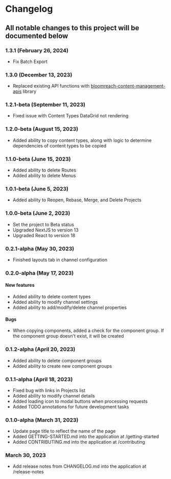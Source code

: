 # Changelog
## All notable changes to this project will be documented below

### 1.3.1 (February 26, 2024)
- Fix Batch Export
### 1.3.0 (December 13, 2023)
- Replaced existing API functions with [bloomreach-content-management-apis](https://www.npmjs.com/package/bloomreach-content-management-apis) library
### 1.2.1-beta (September 11, 2023)
- Fixed issue with Content Types DataGrid not rendering
### 1.2.0-beta (August 15, 2023)
- Added ability to copy content types, along with logic to determine dependencies of content types to be copied
### 1.1.0-beta (June 15, 2023)
- Added ability to delete Routes
- Added ability to delete Menus
### 1.0.1-beta (June 5, 2023)
- Added ability to Reopen, Rebase, Merge, and Delete Projects
### 1.0.0-beta (June 2, 2023)
- Set the project to Beta status
- Upgraded NextJS to version 13
- Upgraded React to version 18

### 0.2.1-alpha (May 30, 2023)
- Finished layouts tab in channel configuration

### 0.2.0-alpha (May 17, 2023)
#### New features
- Added ability to delete content types
- Added ability to modify channel settings
- Added ability to add/modify/delete channel properties
#### Bugs
- When copying components, added a check for the component group. If the component group doesn't exist, it will be created

### 0.1.2-alpha (April 20, 2023)
- Added ability to delete component groups
- Added ability to create new component groups

### 0.1.1-alpha (April 18, 2023)
- Fixed bug with links in Projects list
- Added ability to modify channel details
- Added loading icon to modal buttons when processing requests
- Added TODO annotations for future development tasks

### 0.1.0-alpha (March 31, 2023)
- Update page title to reflect the name of the page
- Added GETTING-STARTED.md into the application at /getting-started
- Added CONTRIBUTING.md into the application at /contributing

### March 30, 2023
- Add release notes from CHANGELOG.md into the application at /release-notes
